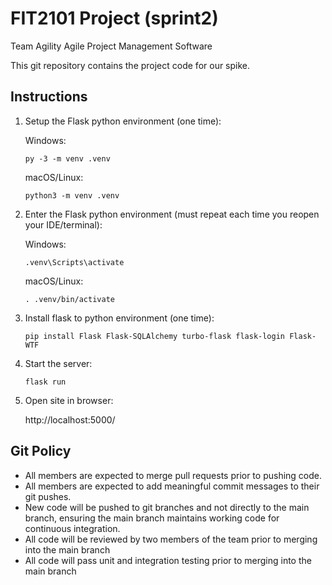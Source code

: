 # FIT2101 Project (sprint2)
Team Agility
Agile Project Management Software

This git repository contains the project code for our spike. 

## Instructions

1. Setup the Flask python environment (one time):

   Windows:

   ```
   py -3 -m venv .venv
   ```

   macOS/Linux:

   ```
   python3 -m venv .venv
   ```

2. Enter the Flask python environment (must repeat each time you reopen your IDE/terminal):

   Windows:

   ```
   .venv\Scripts\activate
   ```

   macOS/Linux:

   ```
   . .venv/bin/activate
   ```

3. Install flask to python environment (one time):

   ```shell
   pip install Flask Flask-SQLAlchemy turbo-flask flask-login Flask-WTF
   ```

4. Start the server:

   ```
   flask run
   ```

5. Open site in browser:

   http://localhost:5000/

## Git Policy

* All members are expected to merge pull requests prior to pushing code.
* All members are expected to add meaningful commit messages to their git pushes.
* New code will be pushed to git branches and not directly to the main branch, ensuring the main branch maintains working code for continuous integration.
* All code will be reviewed by two members of the team prior to merging into the main branch
* All code will pass unit and integration testing prior to merging into the main branch
